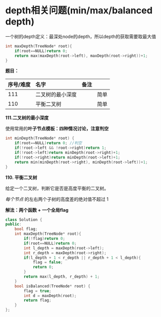 # depth相关问题\(min/max/balanced depth\)

一个树的depth定义：最深处node的depth，所以depth的获取需要取最大值

```cpp
int maxDepth(TreeNode* root){
    if(root==NULL)return 0;
    return max(maxDepth(root->left), maxDepth(root->right))+1;
}
```

**题目：**

| 序号/难度 | 名字 | 备注 |  |
| :--- | :--- | :--- | :--- |
| 111 | 二叉树的最小深度 |  | 简单 |
| 110 | 平衡二叉树 |  | 简单 |

**111.二叉树的最小深度**

使用常用的**叶子节点模板：四种情况讨论，注意判空**

```cpp
int minDepth(TreeNode* root) {
    if(root==NULL)return 0; //判空
    if(!root->left && !root->right)return 1;
    if(!root->left)return minDepth(root->right)+1;
    if(!root->right)return minDepth(root->left)+1;
    return min(minDepth(root->right), minDepth(root->left))+1;
}
```

**110. 平衡二叉树**

给定一个二叉树，判断它是否是高度平衡的二叉树。

_每个节点_ 的左右两个子树的高度差的绝对值不超过 1 

**解法：两个函数 + 一个全局flag**

```cpp
class Solution {
public:
    bool flag;
    int maxDepth(TreeNode* root){
        if(!flag)return 0;
        if(root==NULL)return 0;
        int l_depth = maxDepth(root->left);
        int r_depth = maxDepth(root->right);
        if(l_depth + 1 < r_depth || r_depth + 1 < l_depth){
            flag = false;
            return 0;
        }
        return max(l_depth, r_depth) + 1;
    }
    bool isBalanced(TreeNode* root) {
        flag = true;
        int d = maxDepth(root);
        return flag;
    }
};
```

